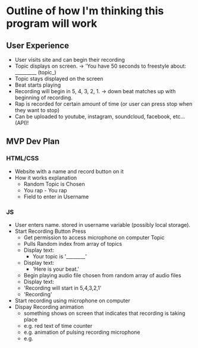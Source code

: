 # Outline of how I'm thinking this program will work



## User Experience
  * User visits site and can begin their recording
  * Topic displays on screen. -> 'You have 50 seconds to freestyle about: _________ (topic_)
  * Topic stays displayed on the screen
  * Beat starts playing
  * Recording will begin in 5, 4, 3, 2, 1. -> down beat matches up with beginning of recording.
  * Rap is recorded for certain amount of time (or user can press stop when they want to stop)
  * Can be uploaded to youtube, instagram, soundcloud, facebook, etc... (API)!


## MVP Dev Plan
### HTML/CSS
* Website with a name and record button on it
* How it works explanation
  * Random Topic is Chosen
  * You rap - You rap
  * Field to enter in Username

### JS
  * User enters name. stored in username variable (possibly local storage).
  * Start Recording Button Press
    * Get permission to access microphone on computer
    Topic
    * Pulls Random index from array of topics
    * Display text:
      * Your topic is '________'
    * Display text:
      * 'Here is your beat.'
    * Begin playing audio file chosen from random array of audio files
    * Display text:
    * 'Recording will start in 5,4,3,2,1'
    * 'Recording'
  * Start recording using microphone on computer
  * Dispay Recording animation
    * something shows on screen that indicates that recording is taking place
    * e.g. red text of time counter
    * e.g. animation of pulsing recording microphone
    * e.g. 
    